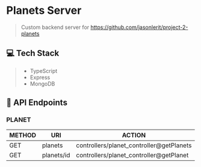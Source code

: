 # Planets Server
> Custom backend server for https://github.com/jasonlerit/project-2-planets

## 💻 Tech Stack
> - TypeScript
> - Express
> - MongoDB

## 🚀 API Endpoints

### PLANET
| METHOD | URI        | ACTION                                   |
|--------|------------|------------------------------------------|
| GET    | planets    | controllers/planet_controller@getPlanets |
| GET    | planets/id | controllers/planet_controller@getPlanet  |
